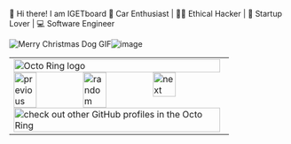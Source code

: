 👋 Hi there! I am IGETboard
🚗 Car Enthusiast | 🕵️‍♂️ Ethical Hacker | 🚀 Startup Lover | 💻 Software Engineer


<img src="https://media3.giphy.com/media/v1.Y2lkPTc5MGI3NjExaTJqaG9mZTIxdHh3MW83bm1uc3QyY2luMXZxMGRxODE5M2N5dWxiZyZlcD12MV9pbnRlcm5hbF9naWZfYnlfaWQmY3Q9Zw/11EEXw1EIEoHaE/200.gif" alt="Merry Christmas Dog GIF"/>![image](https://github.com/user-attachments/assets/cd92d0e4-d4b4-4757-993c-8b692af294b7)



<table><tbody><tr><td><a href="https://octo-ring.com/"><img src="https://octo-ring.com/static/img/widget/top.png" width="99%" alt="Octo Ring logo" align="top"></a><br><a href="https://octo-ring.com/p/IGETboard/prev"><img src="https://octo-ring.com/static/img/widget/prev.png" width="33%" alt="previous" align="top" title="previous profile"></a><a href="https://octo-ring.com/p/IGETboard/random"><img src="https://octo-ring.com/static/img/widget/random.png" width="33%" alt="random" align="top" title="random profile"></a><a href="https://octo-ring.com/p/IGETboard/next"><img src="https://octo-ring.com/static/img/widget/next.png" width="33%" alt="next" align="top" title="next profile"></a><br><a href="https://octo-ring.com/"><img src="https://octo-ring.com/static/img/widget/bottom.png" width="99%" alt="check out other GitHub profiles in the Octo Ring" align="top"></a></td></tr></tbody></table>
